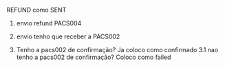 




















REFUND como SENT

1. envio refund PACS004

2. envio tenho que receber a PACS002

3. Tenho a pacs002 de confirmação? Ja coloco como confirmado
  3.1 nao tenho a pacs002 de confirmação? Coloco como failed
